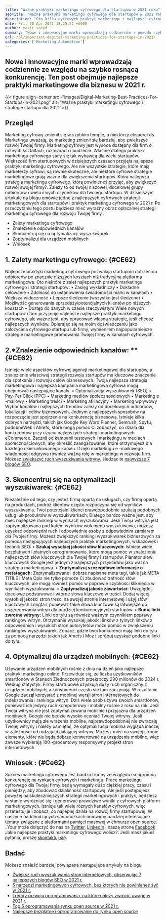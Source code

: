 ```yaml
---
title: "Ważne praktyki marketingu cyfrowego dla startupów w 2021 roku" 
seoTitle: "Ważne praktyki marketingu cyfrowego dla startupów w 2021 roku" 
description: "Oto kilka cyfrowych praktyk marketingu i najlepsze cyfrowe strategie marketingowe dla startupów i trendów biznesowych, które zobaczymy w 2021 r." 
date: Fri, 30 Apr 2021 18:25:32 +0000
author: yasir saeed
summary: "Nowe i innowacyjne marki wprowadzają codziennie z powodu szybko rosnącej konkurencji. Ten post obejmuje najlepsze praktyki marketingowe dla biznesu w 2021 r." 
url: /pl/important-digital-marketing-practices-for-startups-in-2021/
categories: ['Marketing Automation']
---
```


## Nowe i innowacyjne marki wprowadzają codziennie ze względu na szybko rosnącą konkurencję. Ten post obejmuje najlepsze praktyki marketingowe dla biznesu w 2021 r.

{{< figure align=center src="images/Digital-Marketing-Best-Practices-For-Startups-In-2021.png" alt="Ważne praktyki marketingu cyfrowego i strategie startupu dla 2021">}}


## **Przegląd**
Marketing cyfrowy zmienił się w szybkim tempie, a niektórzy eksperci ds. Marketingu uważają, że marketing zmienił się bardziej, aby zwiększyć rozwój Twojej firmy. Marketing cyfrowy jest wysoce dostępny dla firm o różnych kształtach, rozmiarach i budżecie. Właśnie dlatego praktyki marketingu cyfrowego stały się tak wybawcą dla wielu startupów.
Większość firm startupowych w dzisiejszych czasach przyjęła najlepsze praktyki marketingu cyfrowego. Ale nie wszystkie strategie, które mają marketerzy cyfrowi, są równie skuteczne, ale niektóre cyfrowe strategie marketingowe grają ważne dla zwiększenia startupów. Która najlepsza strategia marketingu cyfrowego, którą powinieneś przyjąć, aby zwiększyć rozwój swojej firmy?. Zależy to od twojej niszowej, docelowej grupy odbiorców i wielu innych czynników dla twojego startupu.
W dzisiejszym artykule na blogu omówię jedne z najlepszych cyfrowych strategii marketingowych dla startupów i praktyk marketingu cyfrowego w 2021 r. Po przeczytaniu tego postu będziesz mieć wyraźny obraz opłacalnej strategii marketingu cyfrowego dla rozwoju Twojej firmy .
  * Zalety marketingu cyfrowego
  * Znalezienie odpowiednich kanałów
  * Skoncentruj się na optymalizacji wyszukiwarek
  * Zoptymalizuj dla urządzeń mobilnych
  * Wniosek

## 1. **Zalety marketingu cyfrowego:**    {#CE62}
Najlepsze praktyki marketingu cyfrowego pozwalają startupom dotrzeć do odbiorców po znacznie niższych kosztach niż tradycyjna platforma marketingowa. Oto niektóre z zalet najlepszych praktyk marketingu cyfrowego i strategii startupów:
• Zasięg wykładniczy
• Dokładne celowanie
• Zdolność do ustanowienia świadomości marki w kanałach
• Większa widoczność
• Lepsze śledzenie (wszystko jest śledzone)
• Możliwość generowania sprzedaży/potencjalnych klientów po niższych kosztach
• Dostęp do danych w czasie rzeczywistym
Wiele nowych startupów i firm przyjmuje najlepsze najlepsze praktyki marketingu cyfrowego, ale ważne jest, aby opracować własną strategię, jeśli chcesz najlepszych wyników. Opierając się na moim doświadczeniu jako założyciela cyfrowego startupu lub firmy, wymieniłem najpopularniejsze strategie marketingowe promowania Twojej firmy w kanałach cyfrowych.

## 2.*Znalezienie odpowiednich kanałów: **   {#CE62}
Istnieje wiele aspektów cyfrowej agencji marketingowej dla startupów, a znalezienie właściwej strategii rozwoju startupów ma kluczowe znaczenie dla spotkania i rozwoju celów biznesowych. Twoja najlepsza strategia marketingowa i najlepsza kampania marketingowa cyfrowa mogą obejmować następujące kanały:
• Optymalizacja wyszukiwarek (SEO)
• Pay-Per Click (PPC)
• Marketing mediów społecznościowych
• Marketing e -mailowy
• Marketing treści
• Marketing afiliacyjny
• Marketing wpływowy
Wybór kanałów i najlepszych trendów zależy od docelowych odbiorców, lokalizacji i celów biznesowych.
Jednym z najlepszych sposobów na rozpoczęcie jest spojrzenie na konkurencję biznesową. Istnieje kilka dobrych narzędzi, takich jak Google Key Word Planner, Semrush, Spyfu, podobneWeb i Ahrefs, które mogą pomóc Ci zobaczyć, co działa dla konkurentów przy użyciu najlepszych strategii marketingowych eCommerce. Zacznij od kampanii testowych i marketingu w mediach społecznościowych, aby określić zaangażowanie, które otrzymujesz dla każdego ukierunkowanego kanału. Dzięki marketingu e -mailowego wiadomości odgrywa również ważną rolę w marketingu w rozwoju firm. Możesz [zwiększyć ruch wyszukiwania witryny][1], śledząc te [najwyższe 7 blogów SEO][1].

## 3. **Skoncentruj się na optymalizacji wyszukiwarek:**    {#CE62}
Niezależnie od tego, czy jesteś firmą opartą na usługach, czy firmą opartą na produktach, podróż klientów często rozpoczyna się od wyników wyszukiwania. Twoi potencjalni klienci prawdopodobnie szukają podobnych usług lub produktów w wyszukiwarkach; Dlatego bardzo ważne jest, aby mieć najlepsze rankingi w wynikach wyszukiwania. Jeśli Twoja witryna jest zoptymalizowana pod kątem wyników wolumenu wyszukiwania, możesz uzyskać odpowiedni ruch i odpowiednie osoby z odpowiednim zamiarem dla Twojej firmy.
Możesz zwiększyć rankingi wyszukiwarek biznesowych za pomocą następujących najlepszych praktyk marketingowych, wskazówek i technik SEO:
• **Szukaj wysokiej jakości słów kluczowych:**  Istnieje wiele bezpłatnych i płatnych oprogramowania, które mogą pomóc w znalezieniu najlepszych słów kluczowych dla Twojej firmy i startupów. Planator słów kluczowych Google jest jednym z najlepszych przykładów jako ważna strategia marketingowa.
• **Zoptymalizuj szczegółowe informacje o metatagach:**  Zoptymalizowane i dobrze napisane meta tagi, takie jak META TITILE i Meta Opis nie tylko pomoże Ci zbudować trafność słów kluczowych, ale mogą również pomóc w poprawie szybkości kliknięcia w wynikach wyszukiwania.
• **Zoptymalizuj jakość zawartości:**  Uwzględnij docelowe podstawowe i wtórne słowa kluczowe w treści. Dodaj więcej wysokiej jakości stron treści na swojej stronie internetowej i użyj słów kluczowych Longtail, ponieważ takie słowa kluczowe są łatwiejsze do uszeregowania witryn dla bardziej konkurencyjnych startupów.
• **Buduj linki zwrotne witryny:**  Linki do tyłu są również ważnym czynnikiem poprawy rankingów witryn. Otrzymanie wysokiej jakości linków z tylnych linków z odpowiednich i wysokich stron autorytetów może pomóc w zwiększeniu rankingów wyszukiwarek. Zobacz, gdzie twoi konkurenci mają linki do tyłu za pomocą narzędzi takich jak Ahrefs i Moz i spróbuj uzyskać podobne linki do tyłu.

## 4. **Optymalizuj dla urządzeń mobilnych:**    {#CE62}
Używanie urządzeń mobilnych rośnie z dnia na dzień jako najlepsze praktyki marketingu online. Przewiduje się, że liczba użytkowników smartfonów w Stanach Zjednoczonych przekroczy 290 milionów do 2024 r. Według statystyk. Firmy startupowe uzyskują duży ruch organiczny z urządzeń mobilnych, a konsumenci często się tam zaczynają. W rezultacie Google zaczął korzystać z mobilnej wersji stron internetowych do indeksowania i rankingu witryn.
Dziś wiele osób używa swoich smartfonów, ponieważ ich jedyny ruch komputerowy i mobilny rośnie z roku na rok. Jeśli Twoja witryna nie jest zoptymalizowana mobilnie i przyjazna dla urządzeń mobilnych, Google nie będzie wysoko oceniać Twojej witryny. Jeśli użytkownicy mają złe wrażenia mobilne, najprawdopodobniej nie zwracają Twojej witryny i należy pamiętać, że optymalizacja mobilna wygląda inaczej w zależności od rodzaju działającej witryny. Możesz mieć na swojej stronie elementy, które nie będą dobrze konwertować na urządzenia mobilne, więc zawsze wybierają 100 -procentowy responsywny projekt stron internetowych.

## **Wniosek** :   {#Ce62}
Sukces marketingu cyfrowego jest bardzo trudny ze względu na ogromną konkurencję na rynkach cyfrowych i marketingu. Prace marketingu cyfrowego dla Twojej firmy będą wymagały dużo ciężkiej pracy, czasu i pieniędzy, aby zbudować działalność startupową. Ale jeśli postępujesz powyżej najskuteczniejszych strategii marketingowych i praktyk, będziesz w stanie wyróżniać się i generować prawdziwe wyniki z cyfrowych platform marketingowych. Istnieje tak wiele różnych kanałów cyfrowych, więc przetestuj je i zobacz, co najlepiej działa na rozwój firmy startupowej. W naszych nadchodzących samouczkach omówimy bardziej interesujące tematy związane z platformami pamięci masowej w chmurze open source.
_Your może dołączyć do nas na [Twitter][2], [LinkedIn][3] i naszą stronę [Facebook][4]. Jakie najlepsze praktyki marketingu cyfrowego wolisz?. Jeśli masz jakieś pytania, proszę [skontaktuj się][5].

## Badać
Możesz znaleźć bardziej powiązane następujące artykuły na blogu
  * [Zwiększ ruch wyszukiwania stron internetowych, obserwując 7 najlepszych blogów SEO w 2021 r.][1]
  * [5 narzędzi marketingowych cyfrowych, bez których nie powinieneś żyć w 2021 r.][6]
  * [Trendy rozwoju oprogramowania, na które należy zwrócić uwagę w 2021 r.][7]
  * [Top 5 oprogramowania rynku open source w 2021 r.][8]
  * [Najlepsze bezpłatne i oprogramowanie do rynku open source][9]

  
[1]: https://blog.containerize.com/blogging/increase-website-search-traffic-by-following-top-7-seo-blogs/
[2]: https://twitter.com/containerize_co
[3]: https://www.linkedin.com/company/containerize/
[4]: http://facebook.com/containerize
[5]: mailto:yasir.saeed@aspose.com
[6]: https://blog.containerize.com/2021/01/03/5-digital-marketing-tools-you-shouldn%e2%80%99t-live-without-in-2021/
[7]: https://blog.containerize.com/marketplace/top-5-open-source-marketplace-software-in-2021/
[8]: https://blog.containerize.com/content-management/integrate-mautic-with-joomla-for-marketing-automation/
[9]: https://products.containerize.com/marketplace/
